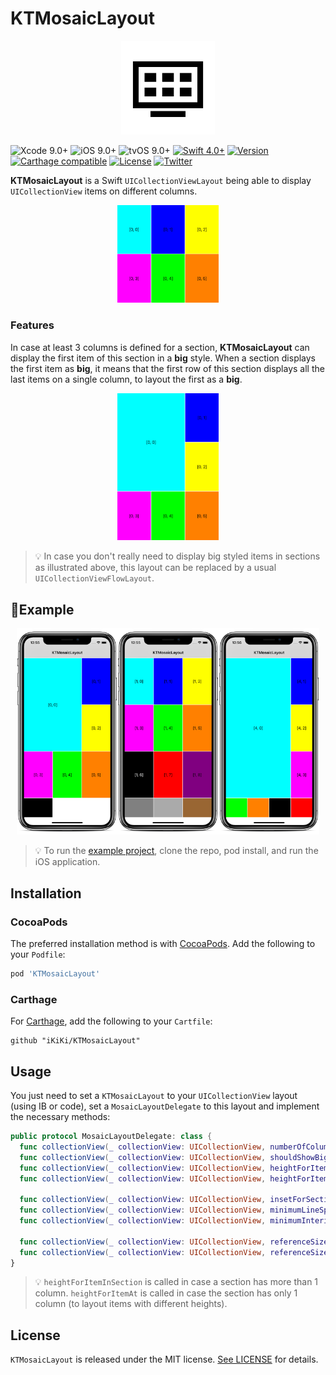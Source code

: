# KTMosaicLayout

<p align="center">
  <img alt="Reusable" src="logo.png" width="150" height="150"/>
</p>

![Xcode 9.0+](https://img.shields.io/badge/Xcode-9.0%2B-blue.svg)
![iOS 9.0+](https://img.shields.io/badge/iOS-9.0%2B-blue.svg)
![tvOS 9.0+](https://img.shields.io/badge/tvOS-9.0%2B-blue.svg)
<a href="https://developer.apple.com/swift"><img src="https://img.shields.io/badge/Swift-4.0%2B-orange.svg" alt="Swift 4.0+" /></a>
[![Version](https://img.shields.io/cocoapods/v/KTMosaicLayout.svg?style=flat)](http://cocoapods.org/pods/KTMosaicLayout)
[![Carthage compatible](https://img.shields.io/badge/Carthage-compatible-4BC51D.svg?style=flat)](https://github.com/Carthage/Carthage)
[![License](https://img.shields.io/cocoapods/l/KTMosaicLayout.svg?style=flat)](https://github.com/iKiKi/KTMosaicLayout/blob/master/LICENSE?raw=true)
[![Twitter](https://img.shields.io/badge/twitter-@kthoron-blue.svg?style=flat)](http://twitter.com/kthoron)

**KTMosaicLayout** is a Swift `UICollectionViewLayout` being able to display `UICollectionView` items on different columns.

<p align="center"><img width=32% src="./Documentation/img/without_big.png"></p>

### Features

In case at least 3 columns is defined for a section, **KTMosaicLayout** can display the first item of this section in a **big** style. When a section displays the first item as **big**, it means that the first row of this section displays all the last items on a single column, to layout the first as a **big**.

<p align="center"><img width=32% src="./Documentation/img/with_big.png"></p>

> 💡 In case you don't really need to display big styled items in sections as illustrated above, this layout can be replaced by a usual `UICollectionViewFlowLayout`.

## 📱Example

<p align="center"><img width=32% src="./Documentation/img/big_3_columns_iphonexspacegrey_portrait.png"><img width=32% src="./Documentation/img/no_big_3_columns__iphonexspacegrey_portrait.png"><img width=32% src="./Documentation/img/big_4_columns_iphonexspacegrey_portrait.png"></p>

> 💡 To run the [example project](https://github.com/iKiKi/KTMosaicLayout/tree/master/Example), clone the repo, pod install, and run the iOS application.

## Installation

### CocoaPods

The preferred installation method is with [CocoaPods](http://cocoapods.org). Add the following to your `Podfile`:

```ruby
pod 'KTMosaicLayout'
```

### Carthage

For [Carthage](https://github.com/Carthage/Carthage), add the following to your `Cartfile`:

```ogdl
github "iKiKi/KTMosaicLayout"
```

## Usage

You just need to set a `KTMosaicLayout` to your `UICollectionView` layout (using IB or code), set a `MosaicLayoutDelegate` to this layout and implement the necessary methods:

```swift
public protocol MosaicLayoutDelegate: class {
  func collectionView(_ collectionView: UICollectionView, numberOfColumnsInSection section: Int) -> Int
  func collectionView(_ collectionView: UICollectionView, shouldShowBigInSection section: Int) -> Bool
  func collectionView(_ collectionView: UICollectionView, heightForItemInSection section: Int) -> CGFloat // Called in case more than 1 column
  func collectionView(_ collectionView: UICollectionView, heightForItemAt indexPath: IndexPath) -> CGFloat // Called in case only 1 column

  func collectionView(_ collectionView: UICollectionView, insetForSectionAt section: Int) -> UIEdgeInsets
  func collectionView(_ collectionView: UICollectionView, minimumLineSpacingForSectionAt section: Int) -> CGFloat
  func collectionView(_ collectionView: UICollectionView, minimumInteritemSpacingForSectionAt section: Int) -> CGFloat

  func collectionView(_ collectionView: UICollectionView, referenceSizeForHeaderInSection section: Int) -> CGSize
  func collectionView(_ collectionView: UICollectionView, referenceSizeForFooterInSection section: Int) -> CGSize
}
```

> 💡 `heightForItemInSection` is called in case a section has more than 1 column. `heightForItemAt` is called in case the section has only 1 column (to layout items with different heights).

## License

`KTMosaicLayout` is released under the MIT license. [See LICENSE](https://github.com/iKiKi/KTMosaicLayout/blob/master/LICENSE) for details.
